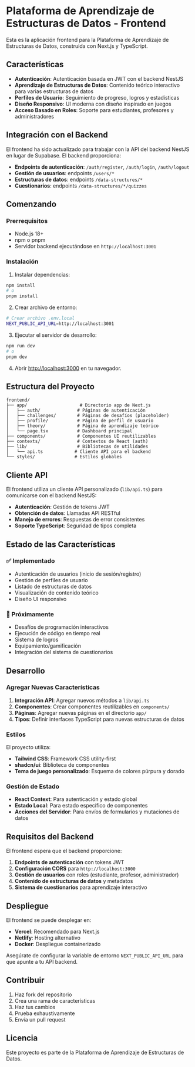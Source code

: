 # Plataforma de Aprendizaje de Estructuras de Datos - Frontend

Esta es la aplicación frontend para la Plataforma de Aprendizaje de Estructuras de Datos, construida con Next.js y TypeScript.

## Características

- **Autenticación**: Autenticación basada en JWT con el backend NestJS
- **Aprendizaje de Estructuras de Datos**: Contenido teórico interactivo para varias estructuras de datos
- **Perfiles de Usuario**: Seguimiento de progreso, logros y estadísticas
- **Diseño Responsivo**: UI moderna con diseño inspirado en juegos
- **Acceso Basado en Roles**: Soporte para estudiantes, profesores y administradores

## Integración con el Backend

El frontend ha sido actualizado para trabajar con la API del backend NestJS en lugar de Supabase. El backend proporciona:

- **Endpoints de autenticación**: `/auth/register`, `/auth/login`, `/auth/logout`
- **Gestión de usuarios**: endpoints `/users/*`
- **Estructuras de datos**: endpoints `/data-structures/*`
- **Cuestionarios**: endpoints `/data-structures/*/quizzes`

## Comenzando

### Prerrequisitos

- Node.js 18+ 
- npm o pnpm
- Servidor backend ejecutándose en `http://localhost:3001`

### Instalación

1. Instalar dependencias:
```bash
npm install
# o
pnpm install
```

2. Crear archivo de entorno:
```bash
# Crear archivo .env.local
NEXT_PUBLIC_API_URL=http://localhost:3001
```

3. Ejecutar el servidor de desarrollo:
```bash
npm run dev
# o
pnpm dev
```

4. Abrir [http://localhost:3000](http://localhost:3000) en tu navegador.

## Estructura del Proyecto

```
frontend/
├── app/                    # Directorio app de Next.js
│   ├── auth/              # Páginas de autenticación
│   ├── challenges/        # Páginas de desafíos (placeholder)
│   ├── profile/           # Página de perfil de usuario
│   ├── theory/            # Página de aprendizaje teórico
│   └── page.tsx           # Dashboard principal
├── components/            # Componentes UI reutilizables
├── contexts/              # Contextos de React (auth)
├── lib/                   # Bibliotecas de utilidades
│   └── api.ts            # Cliente API para el backend
└── styles/               # Estilos globales
```

## Cliente API

El frontend utiliza un cliente API personalizado (`lib/api.ts`) para comunicarse con el backend NestJS:

- **Autenticación**: Gestión de tokens JWT
- **Obtención de datos**: Llamadas API RESTful
- **Manejo de errores**: Respuestas de error consistentes
- **Soporte TypeScript**: Seguridad de tipos completa

## Estado de las Características

### ✅ Implementado
- Autenticación de usuarios (inicio de sesión/registro)
- Gestión de perfiles de usuario
- Listado de estructuras de datos
- Visualización de contenido teórico
- Diseño UI responsivo

### 🚧 Próximamente
- Desafíos de programación interactivos
- Ejecución de código en tiempo real
- Sistema de logros
- Equipamiento/gamificación
- Integración del sistema de cuestionarios

## Desarrollo

### Agregar Nuevas Características

1. **Integración API**: Agregar nuevos métodos a `lib/api.ts`
2. **Componentes**: Crear componentes reutilizables en `components/`
3. **Páginas**: Agregar nuevas páginas en el directorio `app/`
4. **Tipos**: Definir interfaces TypeScript para nuevas estructuras de datos

### Estilos

El proyecto utiliza:
- **Tailwind CSS**: Framework CSS utility-first
- **shadcn/ui**: Biblioteca de componentes
- **Tema de juego personalizado**: Esquema de colores púrpura y dorado

### Gestión de Estado

- **React Context**: Para autenticación y estado global
- **Estado Local**: Para estado específico de componentes
- **Acciones del Servidor**: Para envíos de formularios y mutaciones de datos

## Requisitos del Backend

El frontend espera que el backend proporcione:

1. **Endpoints de autenticación** con tokens JWT
2. **Configuración CORS** para `http://localhost:3000`
3. **Gestión de usuarios** con roles (estudiante, profesor, administrador)
4. **Contenido de estructuras de datos** y metadatos
5. **Sistema de cuestionarios** para aprendizaje interactivo

## Despliegue

El frontend se puede desplegar en:
- **Vercel**: Recomendado para Next.js
- **Netlify**: Hosting alternativo
- **Docker**: Despliegue containerizado

Asegúrate de configurar la variable de entorno `NEXT_PUBLIC_API_URL` para que apunte a tu API backend.

## Contribuir

1. Haz fork del repositorio
2. Crea una rama de características
3. Haz tus cambios
4. Prueba exhaustivamente
5. Envía un pull request

## Licencia

Este proyecto es parte de la Plataforma de Aprendizaje de Estructuras de Datos. 